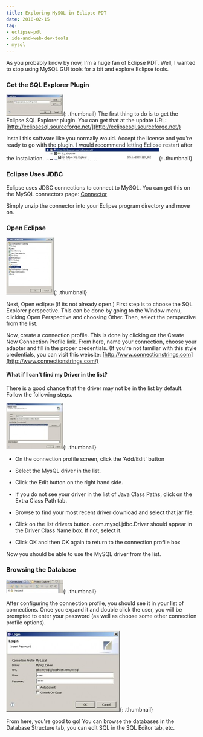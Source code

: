 ```yaml
---
title: Exploring MySQL in Eclipse PDT
date: 2010-02-15
tag:
- eclipse-pdt
- ide-and-web-dev-tools
- mysql
---
```

As you probably know by now, I'm a huge fan of Eclipse PDT.  Well, I wanted to stop using MySQL GUI tools for a bit and explore Eclipse tools.

<!--more-->

### Get the SQL Explorer Plugin

[![](/uploads/2010/1-150x56.jpg)](/uploads/2010/1.jpg){: .thumbnail}
The first thing to do is to get the Eclipse SQL Explorer plugin.  You can get that at the update URL:
[http://eclipsesql.sourceforge.net/](http://eclipsesql.sourceforge.net/)

Install this software like you normally would.  Accept the license and you're ready to go with the plugin.  I would recommend letting Eclipse restart after the installation.
[![](/uploads/2010/2-300x33.jpg)](/uploads/2010/2.jpg){: .thumbnail}

### Eclipse Uses JDBC

Eclipse uses JDBC connections to connect to MySQL.  You can get this on the MySQL connectors page:
[Connector](http://www.mysql.com/products/connector/)

Simply unzip the connector into your Eclipse program directory and move on.

### Open Eclipse

[![](/uploads/2010/3-125x150.jpg)](/uploads/2010/3.jpg){: .thumbnail}

Next, Open eclipse (if its not already open.)  First step is to choose the SQL Explorer perspective.  This can be done by going to the Window menu, clicking Open Perspective and choosing Other.  Then, select the perspective from the list.

Now, create a connection profile.  This is done by clicking on the Create New Connection Profile link.  From here, name your connection, choose your adapter and fill in the proper credentials.  (If you're not familiar with this style credentials, you can visit this website:  [http://www.connectionstrings.com](http://www.connectionstrings.com/)

#### What if I can't find my Driver in the list?

There is a good chance that the driver may not be in the list by default.
Follow the following steps.

[![](/uploads/2010/5-150x122.jpg)](/uploads/2010/5.jpg){: .thumbnail}

* On the connection profile screen, click the 'Add/Edit' button

* Select the MysQL driver in the list.

* Click the Edit button on the right hand side.

* If you do not see your driver in the list of Java Class Paths, click on the Extra Class Path tab.

* Browse to find your most recent driver download and select that jar file.

* Click on the list drivers button.  com.mysql.jdbc.Driver should appear in the Driver Class Name box.  If not, select it.

* Click OK and then OK again to return to the connection profile box

Now you should be able to use the MySQL driver from the list.

### Browsing the Database

[![](/uploads/2010/6-150x37.jpg)](/uploads/2010/6.jpg){: .thumbnail}

After configuring the connection profile, you should see it in your list of connections.  Once you expand it and double click the user, you will be prompted to enter your password (as well as choose some other connection profile options).

[![](/uploads/2010/7-300x213.jpg)](/uploads/2010/7.jpg){: .thumbnail}

From here, you're good to go!  You can browse the databases in the Database Structure tab, you can edit SQL in the SQL Editor tab, etc.
